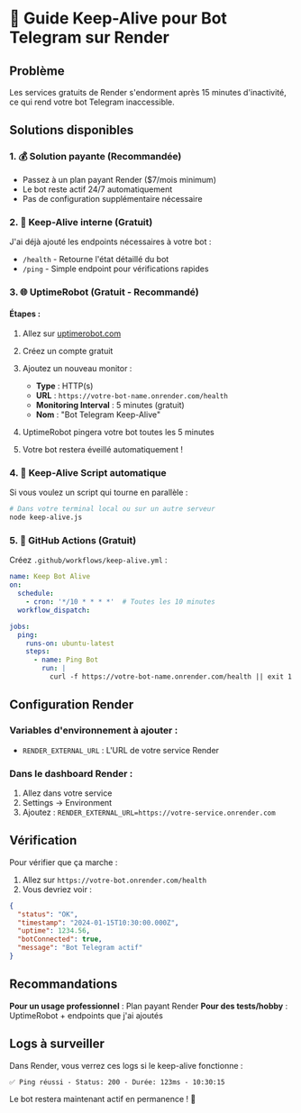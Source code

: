 # 🚀 Guide Keep-Alive pour Bot Telegram sur Render

## Problème
Les services gratuits de Render s'endorment après 15 minutes d'inactivité, ce qui rend votre bot Telegram inaccessible.

## Solutions disponibles

### 1. 💰 **Solution payante (Recommandée)**
- Passez à un plan payant Render ($7/mois minimum)
- Le bot reste actif 24/7 automatiquement
- Pas de configuration supplémentaire nécessaire

### 2. 🔄 **Keep-Alive interne (Gratuit)**
J'ai déjà ajouté les endpoints nécessaires à votre bot :
- `/health` - Retourne l'état détaillé du bot
- `/ping` - Simple endpoint pour vérifications rapides

### 3. 🌐 **UptimeRobot (Gratuit - Recommandé)**

#### Étapes :
1. Allez sur [uptimerobot.com](https://uptimerobot.com)
2. Créez un compte gratuit
3. Ajoutez un nouveau monitor :
   - **Type** : HTTP(s)
   - **URL** : `https://votre-bot-name.onrender.com/health`
   - **Monitoring Interval** : 5 minutes (gratuit)
   - **Nom** : "Bot Telegram Keep-Alive"

4. UptimeRobot pingera votre bot toutes les 5 minutes
5. Votre bot restera éveillé automatiquement !

### 4. 🤖 **Keep-Alive Script automatique**

Si vous voulez un script qui tourne en parallèle :

```bash
# Dans votre terminal local ou sur un autre serveur
node keep-alive.js
```

### 5. 📱 **GitHub Actions (Gratuit)**

Créez `.github/workflows/keep-alive.yml` :

```yaml
name: Keep Bot Alive
on:
  schedule:
    - cron: '*/10 * * * *'  # Toutes les 10 minutes
  workflow_dispatch:

jobs:
  ping:
    runs-on: ubuntu-latest
    steps:
      - name: Ping Bot
        run: |
          curl -f https://votre-bot-name.onrender.com/health || exit 1
```

## Configuration Render

### Variables d'environnement à ajouter :
- `RENDER_EXTERNAL_URL` : L'URL de votre service Render

### Dans le dashboard Render :
1. Allez dans votre service
2. Settings → Environment
3. Ajoutez : `RENDER_EXTERNAL_URL=https://votre-service.onrender.com`

## Vérification

Pour vérifier que ça marche :
1. Allez sur `https://votre-bot.onrender.com/health`
2. Vous devriez voir :
```json
{
  "status": "OK",
  "timestamp": "2024-01-15T10:30:00.000Z",
  "uptime": 1234.56,
  "botConnected": true,
  "message": "Bot Telegram actif"
}
```

## Recommandations

**Pour un usage professionnel** : Plan payant Render
**Pour des tests/hobby** : UptimeRobot + endpoints que j'ai ajoutés

## Logs à surveiller
Dans Render, vous verrez ces logs si le keep-alive fonctionne :
```
✅ Ping réussi - Status: 200 - Durée: 123ms - 10:30:15
```

Le bot restera maintenant actif en permanence ! 🎉